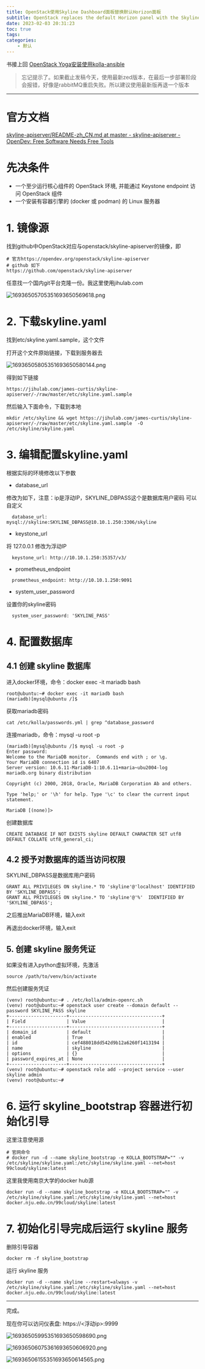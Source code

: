 ```yaml
---
title: OpenStack使用Skyline Dashboard面板替换默认Horizon面板
subtitle: OpenStack replaces the default Horizon panel with the Skyline Dashboard panel
date: 2023-02-03 20:31:23
toc: true
tags: 
categories: 
    - 默认
---
```



 书接上回 [OpenStack Yoga安装使用kolla-ansible](https://blog.csdn.net/qq_35485875/article/details/128868634) 

> 忘记提示了。如果截止发稿今天，使用最新zed版本，在最后一步部署阶段会报错，好像是rabbitMQ重启失败。所以建议使用最新版再退一个版本

------

# 官方文档

[skyline-apiserver/README-zh_CN.md at master - skyline-apiserver - OpenDev: Free Software Needs Free Tools](https://opendev.org/openstack/skyline-apiserver/src/branch/master/kolla/README-zh_CN.md)

# 先决条件 

- 一个至少运行核心组件的 OpenStack 环境, 并能通过 Keystone endpoint 访问 OpenStack 组件
- 一个安装有容器引擎的 (docker 或 podman) 的 Linux 服务器

# 1. 镜像源

找到github中OpenStack对应与openstack/skyline-apiserver的镜像，即

```
# 官方https://opendev.org/openstack/skyline-apiserver
# github 如下
https://github.com/openstack/skyline-apiserver
```



任意找一个国内git平台克隆一份。我这里使用jihulab.com

![16936505705351693650569618.png](https://raw.githubusercontent.com/james-curtis/blog-img/img/img/16936505705351693650569618.png)

# 2. 下载skyline.yaml

找到etc/skyline.yaml.sample，这个文件

打开这个文件原始链接，下载到服务器去

![16936505805351693650580144.png](https://raw.githubusercontent.com/james-curtis/blog-img/img/img/16936505805351693650580144.png)

得到如下链接

```
https://jihulab.com/james-curtis/skyline-apiserver/-/raw/master/etc/skyline.yaml.sample
```



 然后输入下面命令，下载到本地

```
mkdir /etc/skyline && wget https://jihulab.com/james-curtis/skyline-apiserver/-/raw/master/etc/skyline.yaml.sample  -O /etc/skyline/skyline.yaml
```



# 3. 编辑配置skyline.yaml

根据实际的环境修改以下参数

- database_url

 修改为如下，注意：ip是浮动IP，SKYLINE_DBPASS这个是数据库用户密码 可以自定义

```
  database_url: mysql://skyline:SKYLINE_DBPASS@10.10.1.250:3306/skyline
```



- keystone_url

将 127.0.0.1 修改为浮动IP

```
  keystone_url: http://10.10.1.250:35357/v3/
```



- prometheus_endpoint

```
  prometheus_endpoint: http://10.10.1.250:9091
```



- system_user_password

设置你的skyline密码

```
  system_user_password: 'SKYLINE_PASS'
```



# 4. 配置数据库

## 4.1 创建 skyline 数据库

进入docker环境，命令：docker exec -it mariadb bash

```
root@ubuntu:~# docker exec -it mariadb bash
(mariadb)[mysql@ubuntu /]$ 
```



获取mariadb密码

```
cat /etc/kolla/passwords.yml | grep ^database_password
```



连接mariadb，命令：mysql -u root -p

```
(mariadb)[mysql@ubuntu /]$ mysql -u root -p
Enter password: 
Welcome to the MariaDB monitor.  Commands end with ; or \g.
Your MariaDB connection id is 6407
Server version: 10.6.11-MariaDB-1:10.6.11+maria~ubu2004-log mariadb.org binary distribution

Copyright (c) 2000, 2018, Oracle, MariaDB Corporation Ab and others.

Type 'help;' or '\h' for help. Type '\c' to clear the current input statement.

MariaDB [(none)]> 
```



创建数据库

```
CREATE DATABASE IF NOT EXISTS skyline DEFAULT CHARACTER SET utf8 DEFAULT COLLATE utf8_general_ci;
```



## 4.2 授予对数据库的适当访问权限

SKYLINE_DBPASS是数据库用户密码

```
GRANT ALL PRIVILEGES ON skyline.* TO 'skyline'@'localhost' IDENTIFIED BY 'SKYLINE_DBPASS';
GRANT ALL PRIVILEGES ON skyline.* TO 'skyline'@'%'  IDENTIFIED BY 'SKYLINE_DBPASS';
```



之后推出MariaDB环境，输入exit

再退出docker环境，输入exit

## 5. 创建 skyline 服务凭证

如果没有进入python虚拟环境，先激活

```
source /path/to/venv/bin/activate
```



 然后创建服务凭证

```
(venv) root@ubuntu:~# . /etc/kolla/admin-openrc.sh
(venv) root@ubuntu:~# openstack user create --domain default --password SKYLINE_PASS skyline
+---------------------+----------------------------------+
| Field               | Value                            |
+---------------------+----------------------------------+
| domain_id           | default                          |
| enabled             | True                             |
| id                  | cef488018dd542d9b12a6260f1413194 |
| name                | skyline                          |
| options             | {}                               |
| password_expires_at | None                             |
+---------------------+----------------------------------+
(venv) root@ubuntu:~# openstack role add --project service --user skyline admin
(venv) root@ubuntu:~# 
```



# 6. 运行 skyline_bootstrap 容器进行初始化引导

这里注意使用源

```
# 官网命令
# docker run -d --name skyline_bootstrap -e KOLLA_BOOTSTRAP="" -v /etc/skyline/skyline.yaml:/etc/skyline/skyline.yaml --net=host 99cloud/skyline:latest
```



这里我使用南京大学的docker hub源

```
docker run -d --name skyline_bootstrap -e KOLLA_BOOTSTRAP="" -v /etc/skyline/skyline.yaml:/etc/skyline/skyline.yaml --net=host docker.nju.edu.cn/99cloud/skyline:latest
```



# 7. 初始化引导完成后运行 skyline 服务

 删除引导容器

```
docker rm -f skyline_bootstrap
```



运行 skyline 服务

```
docker run -d --name skyline --restart=always -v /etc/skyline/skyline.yaml:/etc/skyline/skyline.yaml --net=host docker.nju.edu.cn/99cloud/skyline:latest
```



------

完成。

现在你可以访问仪表盘: https://<浮动ip>:9999

![16936505995351693650598690.png](https://raw.githubusercontent.com/james-curtis/blog-img/img/img/16936505995351693650598690.png)

![16936506075361693650606920.png](https://raw.githubusercontent.com/james-curtis/blog-img/img/img/16936506075361693650606920.png)

![16936506155351693650614565.png](https://raw.githubusercontent.com/james-curtis/blog-img/img/img/16936506155351693650614565.png)
